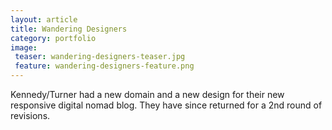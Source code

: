 ```yaml
---
layout: article
title: Wandering Designers
category: portfolio
image:
 teaser: wandering-designers-teaser.jpg
 feature: wandering-designers-feature.png
---
```


Kennedy/Turner had a new domain and a new design for their new responsive digital nomad blog. They have since returned for a 2nd round of revisions.
